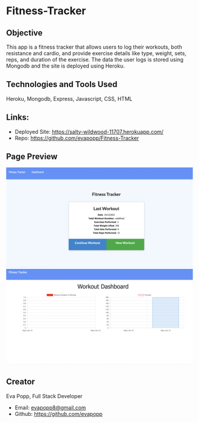 # Fitness-Tracker

## Objective
This app is a fitness tracker that allows users to log their workouts, both resistance and cardio, and provide exercise details like type, weight, sets, reps, and duration of the exercise.  The data the user logs is stored using Mongodb and the site is deployed using Heroku.

## Technologies and Tools Used
Heroku, Mongodb, Express, Javascript, CSS, HTML

## Links:
* Deployed Site: https://salty-wildwood-11707.herokuapp.com/
* Repo: https://github.com/evapopp/Fitness-Tracker

## Page Preview
![workout dashboard where new workouts are added](./views/dash.png)
![workout stats where user's stats are logged](./views/stats.png)

## Creator
Eva Popp, Full Stack Developer
* Email: evapopp8@gmail.com
* Github: https://github.com/evapopp
